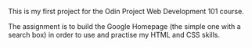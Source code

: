 This is my first project for the Odin Project Web Development 101 course.

The assignment is to build the Google Homepage (the simple one with a search box) in order to use and practise my HTML and CSS skills.
